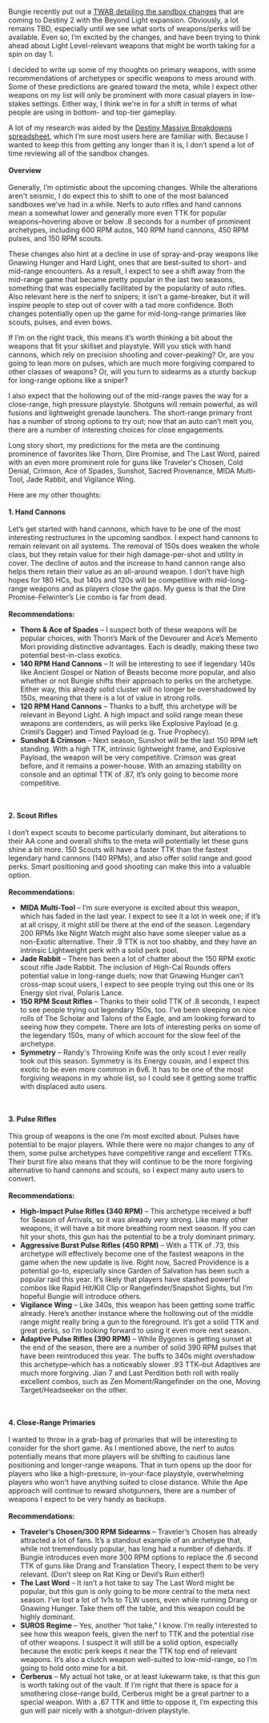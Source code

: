 Bungie recently put out a <a href="https://www.bungie.net/en/News/Article/49676" target="_blank">TWAB detailing the sandbox changes</a> that are coming to Destiny 2 with the Beyond Light expansion. Obviously, a lot remains TBD, especially until we see what sorts of weapons/perks will be available. Even so, I’m excited by the changes, and have been trying to think ahead about Light Level-relevant weapons that might be worth taking for a spin on day 1.

I decided to write up some of my thoughts on primary weapons, with some recommendations of archetypes or specific weapons to mess around with. Some of these predictions are geared toward the meta, while I expect other weapons on my list will only be prominent with more casual players in low-stakes settings. Either way, I think we're in for a shift in terms of what people are using in bottom- and top-tier gameplay.

A lot of my research was aided by the <a href="https://www.destinymassivebreakdowns.com/blog/2017/9/21/destiny-2-massive-breakdown-weapon-stats-spreadsheet" target="_blank">Destiny Massive Breakdowns spreadsheet</a>, which I’m sure most users here are familiar with. Because I wanted to keep this from getting any longer than it is, I don’t spend a lot of time reviewing all of the sandbox changes.
<br>
<br>
<b>Overview</b>
<br>
<br>
Generally, I’m optimistic about the upcoming changes. While the alterations aren't seismic, I do expect this to shift to one of the most balanced sandboxes we’ve had in a while. Nerfs to auto rifles and hand cannons mean a somewhat lower and generally more even TTK for popular weapons–hovering above or below .8 seconds for a number of prominent archetypes, including 600 RPM autos, 140 RPM hand cannons, 450 RPM pulses, and 150 RPM scouts.

These changes also hint at a decline in use of spray-and-pray weapons like Gnawing Hunger and Hard Light, ones that are best-suited to short- and mid-range encounters. As a result, I expect to see a shift away from the mid-range game that became pretty popular in the last two seasons, something that was especially facilitated by the popularity of auto rifles. Also relevant here is the nerf to snipers; it isn’t a game-breaker, but it will inspire people to step out of cover with a tad more confidence. Both changes potentially open up the game for mid-long-range primaries like scouts, pulses, and even bows.

If I’m on the right track, this means it’s worth thinking a bit about the weapons that fit your skillset and playstyle. Will you stick with hand cannons, which rely on precision shooting and cover-peaking? Or, are you going to lean more on pulses, which are much more forgiving compared to other classes of weapons? Or, will you turn to sidearms as a sturdy backup for long-range options like a sniper?

I also expect that the hollowing out of the mid-range paves the way for a close-range, high pressure playstyle. Shotguns will remain powerful, as will fusions and lightweight grenade launchers. The short-range primary front has a number of strong options to try out; now that an auto can’t melt you, there are a number of interesting choices for close engagements.

Long story short, my predictions for the meta are the continuing prominence of favorites like Thorn, Dire Promise, and The Last Word, paired with an even more prominent role for guns like Traveler's Chosen, Cold Denial, Crimson, Ace of Spades, Sunshot, Sacred Provenance, MIDA Multi-Tool, Jade Rabbit, and Vigilance Wing.

Here are my other thoughts:
<br>
<br>
<b>1. Hand Cannons</b>
<br>
<br>
Let’s get started with hand cannons, which have to be one of the most interesting restructures in the upcoming sandbox. I expect hand cannons to remain relevant on all systems. The removal of 150s does weaken the whole class, but they retain value for their high damage-per-shot and utility in cover. The decline of autos and the increase to hand cannon range also helps them retain their value as an all-around weapon. I don’t have high hopes for 180 HCs, but 140s and 120s will be competitive with mid-long-range weapons and as players close the gaps. My guess is that the Dire Promise-Felwinter’s Lie combo is far from dead.
<br>
<br>
<b>Recommendations:</b>

<ul>
<li><b>Thorn & Ace of Spades</b> – I suspect both of these weapons will be popular choices, with Thorn’s Mark of the Devourer and Ace’s Memento Mori providing distinctive advantages. Each is deadly, making these two potential best-in-class exotics.</li>
<li><b>140 RPM Hand Cannons</b> – It will be interesting to see if legendary 140s like Ancient Gospel or Nation of Beasts become more popular, and also whether or not Bungie shifts their approach to perks on the archetype. Either way, this already solid cluster will no longer be overshadowed by 150s, meaning that there is a lot of value in strong rolls.</li>
<li><b>120 RPM Hand Cannons</b> – Thanks to a buff, this archetype will be relevant in Beyond Light. A high impact and solid range mean these weapons are contenders, as will perks like Explosive Payload (e.g. Crimil’s Dagger) and Timed Payload (e.g. True Prophecy).</li>
<li><b>Sunshot & Crimson</b> – Next season, Sunshot will be the last 150 RPM left standing. With a high TTK, intrinsic lightweight frame, and Explosive Payload, the weapon will be very competitive. Crimson was great before, and it remains a power-house. With an amazing stability on console and an optimal TTK of .87, it’s only going to become more competitive.</li>
</ul>
<br>
<br>
<b>2. Scout Rifles</b>
<br>
<br>
I don’t expect scouts to become particularly dominant, but alterations to their AA cone and overall shifts to the meta will potentially let these guns shine a bit more. 150 Scouts will have a faster TTK than the fastest legendary hand cannons (140 RPMs), and also offer solid range and good perks. Smart positioning and good shooting can make this into a valuable option.
<br>
<br>
<b>Recommendations:</b>

<ul>
<li><b>MIDA Multi-Tool</b> – I’m sure everyone is excited about this weapon, which has faded in the last year. I expect to see it a lot in week one; if it’s at all crispy, it might still be there at the end of the season. Legendary 200 RPMs like Night Watch might also have some sleeper value as a non-Exotic alternative. Their .9 TTK is not too shabby, and they have an intrinsic Lightweight perk with a solid perk pool.</li>
<li><b>Jade Rabbit</b> – There has been a lot of chatter about the 150 RPM exotic scout rifle Jade Rabbit. The inclusion of High-Cal Rounds offers potential value in long-range duels; now that Gnawing Hunger can’t cross-map scout users, I expect to see people trying out this one or its Energy slot rival, Polaris Lance.</li>
<li><b>150 RPM Scout Rifles</b> – Thanks to their solid TTK of .8 seconds, I expect to see people trying out legendary 150s, too. I’ve been sleeping on nice rolls of The Scholar and Talons of the Eagle, and am looking forward to seeing how they compete. There are lots of interesting perks on some of the legendary 150s, many of which account for the slow feel of the archetype.</li>
<li><b>Symmetry</b> – Randy's Throwing Knife was the only scout I ever really took out this season. Symmetry is its Energy cousin, and I expect this exotic to be even more common in 6v6. It has to be one of the most forgiving weapons in my whole list, so I could see it getting some traffic with displaced auto users.</li>
</ul>
<br>
<br>
<b>3. Pulse Rifles</b>
<br>
<br>
This group of weapons is the one I’m most excited about. Pulses have potential to be major players. While there were no major changes to any of them, some pulse archetypes have competitive range and excellent TTKs. Their burst fire also means that they will continue to be the more forgiving alternative to hand cannons and scouts, so I expect many auto users to convert.
<br>
<br>
<b>Recommendations:</b>

<ul>
<li><b>High-Impact Pulse Rifles (340 RPM)</b> – This archetype received a buff for Season of Arrivals, so it was already very strong. Like many other weapons, it will have a bit more breathing room next season. If you can hit your shots, this gun has the potential to be a truly dominant primary.</li>
<li><b>Aggressive Burst Pulse Rifles (450 RPM)</b> – With a TTK of .73, this archetype will effectively become one of the fastest weapons in the game when the new update is live. Right now, Sacred Providence is a potential go-to, especially since Garden of Salvation has been such a popular raid this year. It’s likely that players have stashed powerful combos like Rapid Hit/Kill Clip or Rangefinder/Snapshot Sights, but I’m hopeful Bungie will introduce others.</li>
<li><b>Vigilance Wing</b> – Like 340s, this weapon has been getting some traffic already. Here’s another instance where the hollowing out of the middle range might really bring a gun to the foreground. It’s got a solid TTK and great perks, so I’m looking forward to using it even more next season.</li>
<li><b>Adaptive Pulse Rifles (390 RPM)</b> – While Bygones is getting sunset at the end of the season, there are a number of solid 390 RPM pulses that have been reintroduced this year. The buffs to 340s might overshadow this archetype–which has a noticeably slower .93 TTK–but Adaptives are much more forgiving. Jian 7 and Last Perdition both roll with really excellent combos, such as Zen Moment/Rangefinder on the one, Moving Target/Headseeker on the other.</li>
</ul>
<br>
<br>
<b>4. Close-Range Primaries</b>
<br>
<br>
I wanted to throw in a grab-bag of primaries that will be interesting to consider for the short game. As I mentioned above, the nerf to autos potentially means that more players will be shifting to cautious lane positioning and longer-range weapons. That in turn opens up the door for players who like a high-pressure, in-your-face playstyle, overwhelming players who won't have anything suited to close distance. While the Ape approach will continue to reward shotgunners, there are a number of weapons I expect to be very handy as backups.
<br>
<br>
<b>Recommendations:</b>

<ul>
<li><b>Traveler’s Chosen/300 RPM Sidearms</b> – Traveler’s Chosen has already attracted a lot of fans. It’s a standout example of an archetype that, while not tremendously popular, has long had a number of diehards. If Bungie introduces even more 300 RPM options to replace the .6 second TTK of guns like Drang and Translation Theory, I expect them to be very relevant. (Don’t sleep on Rat King or Devil’s Ruin either!)</li>
<li><b>The Last Word</b> – It isn’t a hot take to say The Last Word might be popular, but this gun is only going to be more central to the meta next season. I’ve lost a lot of 1v1s to TLW users, even while running Drang or Gnawing Hunger. Take them off the table, and this weapon could be highly dominant.</li>
<li><b>SUROS Regime</b> – Yes, another “hot take,” I know. I’m really interested to see how this weapon feels, given the nerf to TTK and the potential rise of other weapons. I suspect it will still be a solid option, especially because the exotic perk keeps it near the TTK top end of relevant weapons. It’s also a clutch weapon well-suited to low-mid-range, so I’m going to hold onto mine for a bit.</li>
<li><b>Cerberus</b> – My actual hot take, or at least lukewarm take, is that this gun is worth taking out of the vault. If I’m right that there is space for a smothering close-range build, Cerberus might be a great partner to a special weapon. With a .67 TTK and little to oppose it, I’m expecting this gun will pair nicely with a shotgun-driven playstyle.</li>
</ul>
